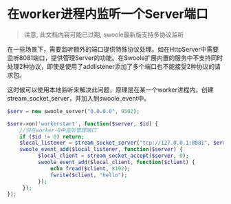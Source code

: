 # 在worker进程内监听一个Server端口

> 注意, 此文档内容可能已过期, swoole最新版支持多协议监听

在一些场景下，需要监听额外的端口提供特殊协议处理。如在HttpServer中需要监听8081端口，提供管理Server的功能。在Swoole扩展内置的服务中不支持同时处理2种协议，即使是使用了addlistener添加了多个端口也不能接受2种协议的请求包。

这时候可以使用本地监听来解决此问题，原理是在某一个worker进程内，创建stream_socket_server，并加入到swoole_event中。

```php
$serv = new swoole_server("0.0.0.0", 9502);

$serv->on('workerstart', function($server, $id) {
    //仅在worker-0中监听管理端口
    if ($id != 0) return;
    $local_listener = stream_socket_server("tcp://127.0.0.1:8081", $errno, $errstr);
    swoole_event_add($local_listener, function($server) {
		  $local_client = stream_socket_accept($server, 0);		  
		  swoole_event_add($local_client, function($client) {
			  echo fread($client, 8192);
			  fwrite($client, "hello");
		  });
     });
});
```
